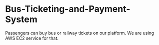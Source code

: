 # Bus-Ticketing-and-Payment-System
Passengers can buy bus or railway tickets on our platform. We are using AWS EC2 service for that.
